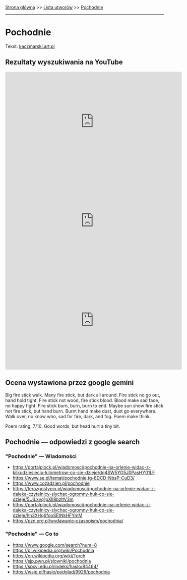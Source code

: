 [Strona główna](../index.md) >> [Lista utworów](../list.md) >> [Pochodnie](437.md)

---

# Pochodnie

Tekst: [kaczmarski.art.pl](https://www.kaczmarski.art.pl/tworczosc/wiersze/pochodnie/)

## Rezultaty wyszukiwania na YouTube

<iframe width="560" height="315" src="https://www.youtube.com/embed/YiABiSPt4_M?si=IdontcarewhotheIRSsendsImnotpayingtaxes" title="YouTube video player" frameborder="0" allow="accelerometer; autoplay; clipboard-write; encrypted-media; gyroscope; picture-in-picture; web-share" referrerpolicy="strict-origin-when-cross-origin" allowfullscreen></iframe>

<iframe width="560" height="315" src="https://www.youtube.com/embed/er7ipg_zvfM?si=IdontcarewhotheIRSsendsImnotpayingtaxes" title="YouTube video player" frameborder="0" allow="accelerometer; autoplay; clipboard-write; encrypted-media; gyroscope; picture-in-picture; web-share" referrerpolicy="strict-origin-when-cross-origin" allowfullscreen></iframe>

<iframe width="560" height="315" src="https://www.youtube.com/embed/fklCTs25Pyg?si=IdontcarewhotheIRSsendsImnotpayingtaxes" title="YouTube video player" frameborder="0" allow="accelerometer; autoplay; clipboard-write; encrypted-media; gyroscope; picture-in-picture; web-share" referrerpolicy="strict-origin-when-cross-origin" allowfullscreen></iframe>

## Ocena wystawiona przez google gemini

Big fire stick walk. Many fire stick, but dark all around. Fire stick no go out, hand hold tight. Fire stick not wood, fire stick blood. Blood make sad face, no happy fight. Fire stick burn, burn, burn to end. Maybe sun show fire stick not fire stick, but hand burn. Burnt hand make dust, dust go everywhere. Walk over, no know who, sad for fire, dark, and fog. Poem make think.

Poem rating: 7/10. Good words, but head hurt a tiny bit.


## Pochodnie — odpowiedzi z google search

### "Pochodnie" — Wiadomości

- <https://portalplock.pl/wiadomosci/pochodnie-na-orlenie-widac-z-kilkudziesieciu-kilometrow-co-sie-dzieje/dq4SW5YG5J0PasHY01LF>
- <https://www.se.pl/temat/pochodnie,tg-8DCD-NbsP-CuD3/>
- <https://www.cozadzien.pl/pochodnie>
- <https://terazgostynin.pl/wiadomosci/pochodnie-na-orlenie-widac-z-daleka-czytelnicy-slychac-ogromny-huk-co-sie-dzieje/5UiLxvq1pXIl8bzItV3m>
- <https://portalplock.pl/wiadomosci/pochodnie-na-orlenie-widac-z-daleka-czytelnicy-slychac-ogromny-huk-co-sie-dzieje/hh3XHq6fooSEtNkHFYmM>
- <https://pzn.org.pl/wydawanie-czasopism/pochodnia/>

### "Pochodnie" — Co to

- <https://www.google.com/search?num=8>
- <https://pl.wikipedia.org/wiki/Pochodnia>
- <https://en.wikipedia.org/wiki/Torch>
- <https://sjp.pwn.pl/slowniki/pochodnia>
- <https://spxvi.edu.pl/indeks/haslo/84464/>
- <https://wsjp.pl/haslo/podglad/9926/pochodnia>

